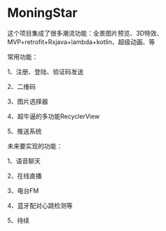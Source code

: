 # MoningStar
这个项目集成了很多潮流功能：全景图片预览、3D特效、MVP+retrofit+Rxjava+lambda+kotlin、超级动画、等

常用功能：

1、注册、登陆、验证码发送

2、二维码

3、图片选择器

4、超牛逼的多功能RecyclerView

5、推送系统

未来要实现的功能：

1、语音聊天

2、在线直播

3、电台FM

4、蓝牙配对心跳检测等

5、待续
